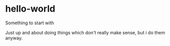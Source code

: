 # hello-world
Something to start with

Just up and about doing things which don't really make sense, but i do them anyway.
